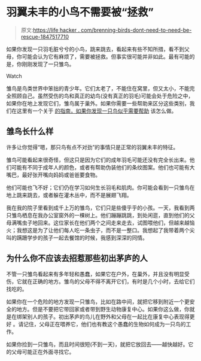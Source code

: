 # 羽翼未丰的小鸟不需要被“拯救”

> 原文:[https://life hacker . com/brenning-birds-dont-need-to-need-be-rescue-1847517710](https://lifehacker.com/fledgling-birds-dont-need-to-be-rescued-1847517710)

如果你发现一只羽毛脏兮兮的小鸟，跳来跳去，看起来有些不知所措，看不到父母，你可能会认为它有麻烦了，需要被拯救。但事实很可能并非如此。最有可能的是，你刚刚发现了一只雏鸟。

Watch

雏鸟是鸟类世界中笨拙的青少年。它们太老了，不能住在窝里，但又太小，不能完全照顾自己。虽然受伤的鸟和真正的幼鸟(没有真正的羽毛)可能会处于危险之中，如果你在地上发现它们，雏鸟属于巢外。如果你需要一些帮助来区分这些类别，我们在这里有一个关于 [的指南，如果你发现一只鸟似乎需要帮助](https://lifehacker.com/what-to-do-if-you-find-a-baby-bird-1843547313) 该怎么做。

## 雏鸟长什么样

许多让你觉得“嗯，那只鸟有点不对劲”的事情只是正常的羽翼未丰的特征。

雏鸟可能看起来很奇怪，但这只是因为它们的成年羽毛可能还没有完全长出来。他们可能有不同于成年人的颜色，或者有帮助伪装他们的条纹图案。他们也可能有大嘴巴，最好张开嘴向妈妈或爸爸要食物。

他们可能也飞不好；它们仍在学习如何生长羽毛和肌肉。你可能会看到一只雏鸟在地上跳来跳去，或者躲在灌木丛中，而不是展翅飞翔。

我在我的院子里看到成千上万的雏鸟，它们只是些傻乎乎的小孩。一天，我看到两只雏鸟栖息在我办公室窗外的一棵树上。他们蹦蹦跳跳，到处闲逛，直到他们的父母满嘴虫子地回来。这位家长在他们两个之间走来走去，试图喂他们，但越来越恼火；我想这是为了让他们每人吃一条虫子，而不是一整口。我想起了我带着两个尖叫的蹒跚学步的孩子一起去餐馆的时候，我感到深深的同情。

## 为什么你不应该去招惹那些初出茅庐的人

不管一只雏鸟看起来有多年轻和愚蠢，如果它在户外，在巢外，并且没有明显受伤，它就在正确的地方。雏鸟的父母不得不离开它们，有时是几个小时，去给它们找吃的。

如果你在一个危险的地方发现一只雏鸟，比如在路中间，就把它移到附近一个更安全的地方。但是不要把它带回家或者带到野生动物康复中心。如果你这么做，你就是在绑架别人的孩子。初出茅庐的鸟儿在野外和父母在一起比在康复中心表现得更好 。请记住，父母正在喂养它，他们也有教这个愚蠢的生物如何成为一只鸟的工作。

如果你捡到一只雏鸟，而且时间很短(不到一天)，就把它放回去——越快越好。它的父母可能正在外面寻找它。